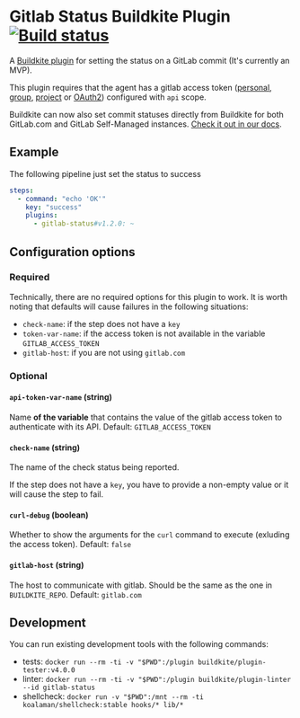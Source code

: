 # Gitlab Status Buildkite Plugin [![Build status](https://badge.buildkite.com/c8fbdc52eafaf1b5b9f74463c8b8736abad9895b7a825f6189.svg)](https://buildkite.com/buildkite/plugins-gitlab-status)

A [Buildkite plugin](https://buildkite.com/docs/agent/v3/plugins) for setting the status on a GitLab commit (It's currently an MVP).

This plugin requires that the agent has a gitlab access token ([personal](https://docs.gitlab.com/ee/user/profile/personal_access_tokens.html#personal-access-tokens), [group](https://docs.gitlab.com/ee/user/group/settings/group_access_tokens.html), [project](https://docs.gitlab.com/ee/user/project/settings/project_access_tokens.html) or [OAuth2](https://docs.gitlab.com/ee/api/oauth2.html)) configured with `api` scope.

Buildkite can now also set commit statuses directly from Buildkite for both GitLab.com and GitLab Self-Managed instances. [Check it out in our docs](https://buildkite.com/docs/pipelines/source-control/gitlab#commit-statuses).

## Example

The following pipeline just set the status to success

```yml
steps:
  - command: "echo 'OK'"
    key: "success"
    plugins:
      - gitlab-status#v1.2.0: ~
```

## Configuration options

### Required

Technically, there are no required options for this plugin to work. It is worth noting that defaults will cause failures in the following situations:

* `check-name`: if the step does not have a `key`
* `token-var-name`: if the access token is not available in the variable `GITLAB_ACCESS_TOKEN`
* `gitlab-host`: if you are not using `gitlab.com`

### Optional

#### `api-token-var-name` (string)

Name **of the variable** that contains the value of the gitlab access token to authenticate with its API. Default: `GITLAB_ACCESS_TOKEN`

#### `check-name` (string)

The name of the check status being reported.

If the step does not have a `key`, you have to provide a non-empty value or it will cause the step to fail.

#### `curl-debug` (boolean)

Whether to show the arguments for the `curl` command to execute (exluding the access token). Default: `false`

#### `gitlab-host` (string)

The host to communicate with gitlab. Should be the same as the one in `BUILDKITE_REPO`. Default: `gitlab.com`

## Development

You can run existing development tools with the following commands:

* tests: `docker run --rm -ti -v "$PWD":/plugin buildkite/plugin-tester:v4.0.0`
* linter: `docker run --rm -ti -v "$PWD":/plugin buildkite/plugin-linter --id gitlab-status`
* shellcheck: `docker run -v "$PWD":/mnt --rm -ti koalaman/shellcheck:stable hooks/* lib/*`
